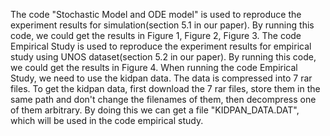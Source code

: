 The code "Stochastic Model and ODE model" is used to reproduce the experiment results for simulation(section 5.1 in our paper). By running this code, we could get the 
results in Figure 1, Figure 2, Figure 3.
The code Empirical Study is used to reproduce the experiment results for empirical study using UNOS dataset(section 5.2 in our paper). By running this code, we could get
the results in Figure 4.
When running the code Empirical Study, we need to use the kidpan data. The data is compressed into 7 rar files. To get the kidpan data, first download the 7 rar files, store
them in the same path and don't change the filenames of them, then decompress one of them arbitrary. By doing this we can get a file "KIDPAN_DATA.DAT", which will be used in the code empirical study. 
